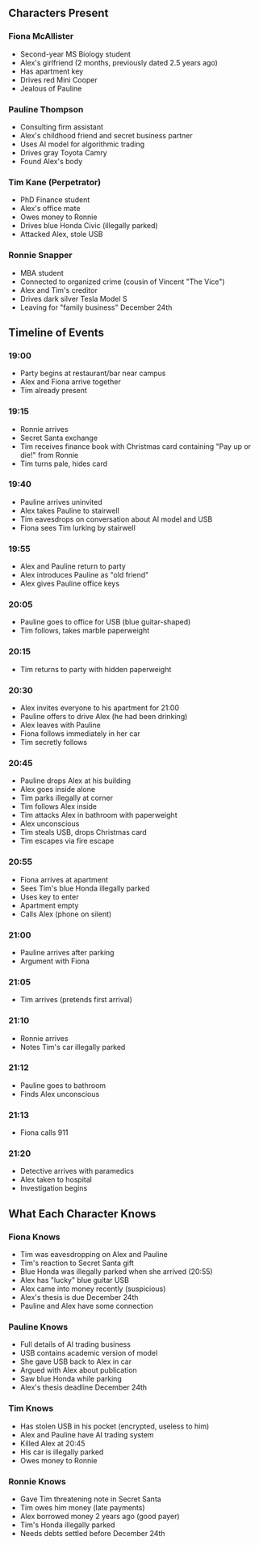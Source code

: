 ## Characters Present

### Fiona McAllister
- Second-year MS Biology student
- Alex's girlfriend (2 months, previously dated 2.5 years ago)
- Has apartment key
- Drives red Mini Cooper
- Jealous of Pauline

### Pauline Thompson
- Consulting firm assistant
- Alex's childhood friend and secret business partner
- Uses AI model for algorithmic trading
- Drives gray Toyota Camry
- Found Alex's body

### Tim Kane (Perpetrator)
- PhD Finance student
- Alex's office mate
- Owes money to Ronnie
- Drives blue Honda Civic (illegally parked)
- Attacked Alex, stole USB

### Ronnie Snapper
- MBA student
- Connected to organized crime (cousin of Vincent "The Vice")
- Alex and Tim's creditor
- Drives dark silver Tesla Model S
- Leaving for "family business" December 24th

## Timeline of Events

### 19:00
- Party begins at restaurant/bar near campus
- Alex and Fiona arrive together
- Tim already present

### 19:15
- Ronnie arrives
- Secret Santa exchange
- Tim receives finance book with Christmas card containing "Pay up or die!" from Ronnie
- Tim turns pale, hides card

### 19:40
- Pauline arrives uninvited
- Alex takes Pauline to stairwell
- Tim eavesdrops on conversation about AI model and USB
- Fiona sees Tim lurking by stairwell

### 19:55
- Alex and Pauline return to party
- Alex introduces Pauline as "old friend"
- Alex gives Pauline office keys

### 20:05
- Pauline goes to office for USB (blue guitar-shaped)
- Tim follows, takes marble paperweight

### 20:15
- Tim returns to party with hidden paperweight

### 20:30
- Alex invites everyone to his apartment for 21:00
- Pauline offers to drive Alex (he had been drinking)
- Alex leaves with Pauline
- Fiona follows immediately in her car
- Tim secretly follows

### 20:45
- Pauline drops Alex at his building
- Alex goes inside alone
- Tim parks illegally at corner
- Tim follows Alex inside
- Tim attacks Alex in bathroom with paperweight
- Alex unconscious
- Tim steals USB, drops Christmas card
- Tim escapes via fire escape

### 20:55
- Fiona arrives at apartment
- Sees Tim's blue Honda illegally parked
- Uses key to enter
- Apartment empty
- Calls Alex (phone on silent)

### 21:00
- Pauline arrives after parking
- Argument with Fiona

### 21:05
- Tim arrives (pretends first arrival)

### 21:10
- Ronnie arrives
- Notes Tim's car illegally parked

### 21:12
- Pauline goes to bathroom
- Finds Alex unconscious

### 21:13
- Fiona calls 911

### 21:20
- Detective arrives with paramedics
- Alex taken to hospital
- Investigation begins

## What Each Character Knows

### Fiona Knows
- Tim was eavesdropping on Alex and Pauline
- Tim's reaction to Secret Santa gift
- Blue Honda was illegally parked when she arrived (20:55)
- Alex has "lucky" blue guitar USB
- Alex came into money recently (suspicious)
- Alex's thesis is due December 24th
- Pauline and Alex have some connection

### Pauline Knows
- Full details of AI trading business
- USB contains academic version of model
- She gave USB back to Alex in car
- Argued with Alex about publication
- Saw blue Honda while parking
- Alex's thesis deadline December 24th

### Tim Knows
- Has stolen USB in his pocket (encrypted, useless to him)
- Alex and Pauline have AI trading system
- Killed Alex at 20:45
- His car is illegally parked
- Owes money to Ronnie

### Ronnie Knows
- Gave Tim threatening note in Secret Santa
- Tim owes him money (late payments)
- Alex borrowed money 2 years ago (good payer)
- Tim's Honda illegally parked
- Needs debts settled before December 24th